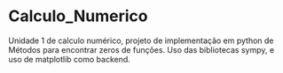 # Calculo_Numerico
Unidade 1 de calculo numérico, projeto de implementação  em python de Métodos para encontrar zeros de funções. Uso das bibliotecas  sympy, e uso de matplotlib como backend.
